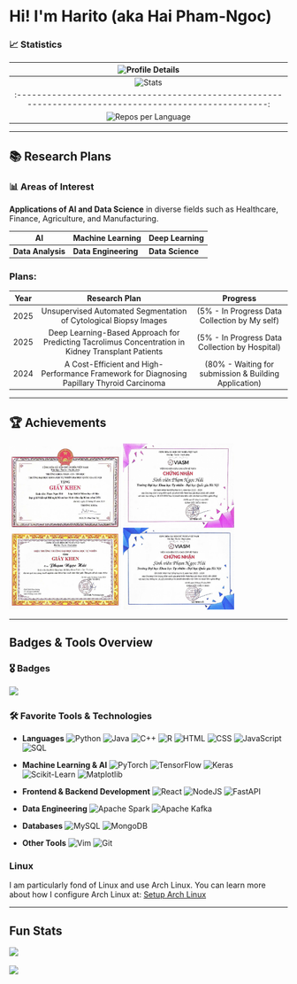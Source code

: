 # Hi! I'm Harito (aka Hai Pham-Ngoc)

### 📈 Statistics

| ![Profile Details](http://github-profile-summary-cards.vercel.app/api/cards/profile-details?username=Harito97&theme=graywhite) |
|:---------------------------------------------------------------------------------------------------------------:|
| ![Stats](http://github-profile-summary-cards.vercel.app/api/cards/stats?username=Harito97&theme=graywhite) | ![Productive Time](http://github-profile-summary-cards.vercel.app/api/cards/productive-time?username=Harito97&theme=graywhite&utcOffset=7) |
|:-----------------------------------------------------------------------------------------------------:|:----------------------------------------------------------------------------------------------------------:|
| ![Repos per Language](http://github-profile-summary-cards.vercel.app/api/cards/repos-per-language?username=Harito97&theme=graywhite) | ![Most Commit Language](http://github-profile-summary-cards.vercel.app/api/cards/most-commit-language?username=Harito97&theme=graywhite) |

---

## 📚 Research Plans

### 📊 Areas of Interest
**Applications of AI and Data Science** in diverse fields such as Healthcare, Finance, Agriculture, and Manufacturing.

| **AI**                | **Machine Learning** | **Deep Learning**   |
|------------------------|-----------------------|---------------------|
| **Data Analysis**      | **Data Engineering** | **Data Science**    |

### Plans:

|Year | Research Plan | Progress |
|:---:|:-------------:|:--------:|
|2025 | Unsupervised Automated Segmentation of Cytological Biopsy Images | (5% - In Progress Data Collection by My self) |
|2025 | Deep Learning-Based Approach for Predicting Tacrolimus Concentration in Kidney Transplant Patients | (5% - In Progress Data Collection by Hospital) |
|2024 | A Cost-Efficient and High-Performance Framework for Diagnosing Papillary Thyroid Carcinoma | (80% - Waiting for submission & Building Application) |

---

## 🏆 Achievements

<p>
    <img src="figs/ScienceResearch_2024.jpg" alt="Science Research - VNU-HUS - 2024" width="40%">
    <img src="figs/VIASM_2023_2024.jpg" alt="VIASM 2023-2024" width="40%">
</p>

---

## Badges & Tools Overview

### 🎖️ Badges
[![](https://github-profile-trophy.vercel.app/?username=Harito97&theme=graywhite&column=3&margin-w=10)](https://github.com/ryo-ma/github-profile-trophy)

### 🛠️ Favorite Tools & Technologies

- **Languages**
![Python](https://img.shields.io/badge/-Python-3776AB?style=flat-square&logo=python&logoColor=white)
![Java](https://img.shields.io/badge/-Java-007396?style=flat-square&logo=java&logoColor=white)
![C++](https://img.shields.io/badge/-C++-00599C?style=flat-square&logo=cplusplus&logoColor=white)
![R](https://img.shields.io/badge/-R-276DC3?style=flat-square&logo=r&logoColor=white)
![HTML](https://img.shields.io/badge/-HTML-E34F26?style=flat-square&logo=html5&logoColor=white)
![CSS](https://img.shields.io/badge/-CSS-1572B6?style=flat-square&logo=css3&logoColor=white)
![JavaScript](https://img.shields.io/badge/-JavaScript-F7DF1E?style=flat-square&logo=javascript&logoColor=black)
![SQL](https://img.shields.io/badge/-SQL-4479A1?style=flat-square&logo=postgresql&logoColor=white)

- **Machine Learning & AI**
![PyTorch](https://img.shields.io/badge/-PyTorch-EE4C2C?style=flat-square&logo=pytorch&logoColor=white)
![TensorFlow](https://img.shields.io/badge/-TensorFlow-FF6F00?style=flat-square&logo=tensorflow&logoColor=white)
![Keras](https://img.shields.io/badge/-Keras-D00000?style=flat-square&logo=keras&logoColor=white)
![Scikit-Learn](https://img.shields.io/badge/-Scikit%20Learn-F7931E?style=flat-square&logo=scikit-learn&logoColor=white)
![Matplotlib](https://img.shields.io/badge/-Matplotlib-013243?style=flat-square&logo=python&logoColor=white)

- **Frontend & Backend Development**
![React](https://img.shields.io/badge/-React-61DAFB?style=flat-square&logo=react&logoColor=black)
![NodeJS](https://img.shields.io/badge/-Node.js-339933?style=flat-square&logo=node.js&logoColor=white)
![FastAPI](https://img.shields.io/badge/-FastAPI-009688?style=flat-square&logo=fastapi&logoColor=white)

- **Data Engineering**
![Apache Spark](https://img.shields.io/badge/-Apache%20Spark-E25A1C?style=flat-square&logo=apachespark&logoColor=white)
![Apache Kafka](https://img.shields.io/badge/-Apache%20Kafka-231F20?style=flat-square&logo=apachekafka&logoColor=white)

- **Databases**
![MySQL](https://img.shields.io/badge/-MySQL-4479A1?style=flat-square&logo=mysql&logoColor=white)
![MongoDB](https://img.shields.io/badge/-MongoDB-47A248?style=flat-square&logo=mongodb&logoColor=white)

- **Other Tools**
![Vim](https://img.shields.io/badge/-Vim-019733?style=flat-square&logo=vim&logoColor=white)
![Git](https://img.shields.io/badge/-Git-F05032?style=flat-square&logo=git&logoColor=white)

### Linux
I am particularly fond of Linux and use Arch Linux. You can learn more about how I configure Arch Linux at: [Setup Arch Linux](https://github.com/Harito97/SetupArch)

---

## Fun Stats

![](https://komarev.com/ghpvc/?username=Harito97&color=brightgreen&style=flat-square)

![](https://quotes-github-readme.vercel.app/api?type=horizontal&theme=graywhite)
